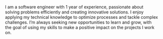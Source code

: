 I am a software engineer with 1 year of experience, passionate about solving problems efficiently and creating innovative solutions. I enjoy applying my technical knowledge to optimize processes and tackle complex challenges. I’m always seeking new opportunities to learn and grow, with the goal of using my skills to make a positive impact on the projects I work on.
